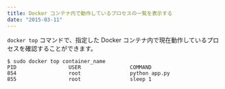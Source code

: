```yaml
---
title: Docker コンテナ内で動作しているプロセスの一覧を表示する
date: "2015-03-11"
---
```


`docker top` コマンドで、指定した Docker コンテナ内で現在動作しているプロセスを確認することができます。

```
$ sudo docker top container_name
PID                 USER                COMMAND
854                 root                python app.py
855                 root                sleep 1
```

